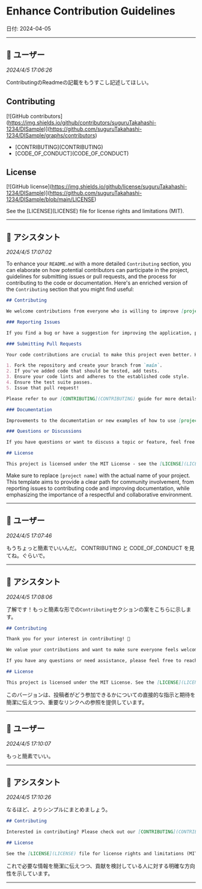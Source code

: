 # Enhance Contribution Guidelines

日付: 2024-04-05

---

## 👤 ユーザー
*2024/4/5 17:06:26*

ContributingのReadmeの記載をもうすこし記述してほしい。

## Contributing

\[!\[GitHub contributors\](https://img.shields.io/github/contributors/suguruTakahashi-1234/DISample)\](https://github.com/suguruTakahashi-1234/DISample/graphs/contributors)

- \[CONTRIBUTING\](CONTRIBUTING)
- \[CODE\_OF\_CONDUCT\](CODE\_OF\_CONDUCT)

## License

\[!\[GitHub license\](https://img.shields.io/github/license/suguruTakahashi-1234/DISample)\](https://github.com/suguruTakahashi-1234/DISample/blob/main/LICENSE)

See the \[LICENSE\](LICENSE) file for license rights and limitations (MIT).

---

## 🤖 アシスタント
*2024/4/5 17:07:02*

To enhance your `README.md` with a more detailed `Contributing` section, you can elaborate on how potential contributors can participate in the project, guidelines for submitting issues or pull requests, and the process for contributing to the code or documentation. Here's an enriched version of the `Contributing` section that you might find useful:

```markdown
## Contributing

We welcome contributions from everyone who is willing to improve [project name]. Here's how you can contribute:

### Reporting Issues

If you find a bug or have a suggestion for improving the application, please use our [Issues](https://github.com/suguruTakahashi-1234/DISample/issues) page to report them. Before creating a new issue, make sure to check if it has already been reported. When reporting a new issue, please include as much detail as possible to help us understand and resolve the issue more efficiently.

### Submitting Pull Requests

Your code contributions are crucial to make this project even better. Here are the steps to submit your pull requests:

1. Fork the repository and create your branch from `main`.
2. If you've added code that should be tested, add tests.
3. Ensure your code lints and adheres to the established code style.
4. Ensure the test suite passes.
5. Issue that pull request!

Please refer to our [CONTRIBUTING](CONTRIBUTING) guide for more details on contributing to [project name]. We also adhere to a [CODE_OF_CONDUCT](CODE_OF_CONDUCT) and expect all contributors to do the same to ensure our community remains open and welcoming.

### Documentation

Improvements to the documentation or new examples of how to use [project name] are always appreciated. If you are modifying or adding something significant to the documentation, please consider discussing it in an issue first.

### Questions or Discussions

If you have questions or want to discuss a topic or feature, feel free to open a discussion in our [Discussions](https://github.com/suguruTakahashi-1234/DISample/discussions) section.

## License

This project is licensed under the MIT License - see the [LICENSE](LICENSE) file for details. Contributions to this project will be licensed accordingly.

```

Make sure to replace `[project name]` with the actual name of your project. This template aims to provide a clear path for community involvement, from reporting issues to contributing code and improving documentation, while emphasizing the importance of a respectful and collaborative environment.

---

## 👤 ユーザー
*2024/4/5 17:07:46*

もうちょっと簡素でいいんだ。
CONTRIBUTING と CODE\_OF\_CONDUCT を見てね。ぐらいで。

---

## 🤖 アシスタント
*2024/4/5 17:08:06*

了解です！もっと簡素な形での`Contributing`セクションの案をこちらに示します。

```markdown
## Contributing

Thank you for your interest in contributing! 🌟

We value your contributions and want to make sure everyone feels welcome to participate. To get started, please take a look at our [CONTRIBUTING guidelines](CONTRIBUTING) and [CODE_OF_CONDUCT](CODE_OF_CONDUCT). These documents will guide you on how to make a contribution and explain our community expectations.

If you have any questions or need assistance, please feel free to reach out.

## License

This project is licensed under the MIT License. See the [LICENSE](LICENSE) file for more information.
```

このバージョンは、投稿者がどう参加できるかについての直接的な指示と期待を簡潔に伝えつつ、重要なリンクへの参照を提供しています。

---

## 👤 ユーザー
*2024/4/5 17:10:07*

もっと簡素でいい。

---

## 🤖 アシスタント
*2024/4/5 17:10:26*

なるほど、よりシンプルにまとめましょう。

```markdown
## Contributing

Interested in contributing? Please check out our [CONTRIBUTING](CONTRIBUTING) and [CODE_OF_CONDUCT](CODE_OF_CONDUCT) for guidelines on how to contribute.

## License

See the [LICENSE](LICENSE) file for license rights and limitations (MIT).
```

これで必要な情報を簡潔に伝えつつ、貢献を検討している人に対する明確な方向性を示しています。

---
